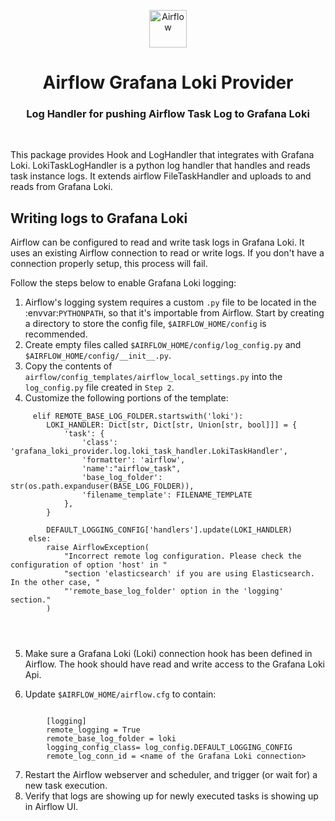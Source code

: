 <p align="center">
  <a href="https://www.airflow.apache.org">
    <img alt="Airflow" src="https://cwiki.apache.org/confluence/download/attachments/145723561/airflow_transparent.png?api=v2" width="60" />
  </a>
</p>
<h1 align="center">
  Airflow Grafana Loki Provider
</h1>
  <h3 align="center">
  Log Handler for pushing Airflow Task Log to Grafana Loki
</h3>

<br/>

This package provides Hook and LogHandler that integrates with Grafana Loki. LokiTaskLogHandler is a python log handler that handles and reads task instance logs. It extends airflow FileTaskHandler and uploads to and reads from Grafana Loki.

Writing logs to Grafana Loki
----------------------------------

Airflow can be configured to read and write task logs in Grafana Loki. It uses an existing
Airflow connection to read or write logs. If you don't have a connection properly setup,
this process will fail.

Follow the steps below to enable Grafana Loki logging:

1. Airflow's logging system requires a custom ``.py`` file to be located in the :envvar:`PYTHONPATH`, so that it's importable from Airflow. Start by creating a directory to store the config file, ``$AIRFLOW_HOME/config`` is recommended.
2. Create empty files called ``$AIRFLOW_HOME/config/log_config.py`` and ``$AIRFLOW_HOME/config/__init__.py``.
3. Copy the contents of ``airflow/config_templates/airflow_local_settings.py`` into the ``log_config.py`` file created in ``Step 2``.
4. Customize the following portions of the template:



```
     elif REMOTE_BASE_LOG_FOLDER.startswith('loki'):
        LOKI_HANDLER: Dict[str, Dict[str, Union[str, bool]]] = {
            'task': {
                'class': 'grafana_loki_provider.log.loki_task_handler.LokiTaskHandler',
                'formatter': 'airflow',
                'name':"airflow_task",
                'base_log_folder': str(os.path.expanduser(BASE_LOG_FOLDER)),
                'filename_template': FILENAME_TEMPLATE
            },
        }

        DEFAULT_LOGGING_CONFIG['handlers'].update(LOKI_HANDLER)
    else:
        raise AirflowException(
            "Incorrect remote log configuration. Please check the configuration of option 'host' in "
            "section 'elasticsearch' if you are using Elasticsearch. In the other case, "
            "'remote_base_log_folder' option in the 'logging' section."
        )




```

5. Make sure a Grafana Loki (Loki) connection hook has been defined in Airflow. The hook should have read and write access to the Grafana Loki Api.

6. Update ``$AIRFLOW_HOME/airflow.cfg`` to contain:

```

        [logging]
        remote_logging = True
        remote_base_log_folder = loki
        logging_config_class= log_config.DEFAULT_LOGGING_CONFIG
        remote_log_conn_id = <name of the Grafana Loki connection>
```

7. Restart the Airflow webserver and scheduler, and trigger (or wait for) a new task execution.
8. Verify that logs are showing up for newly executed tasks is showing up in Airflow UI. 

